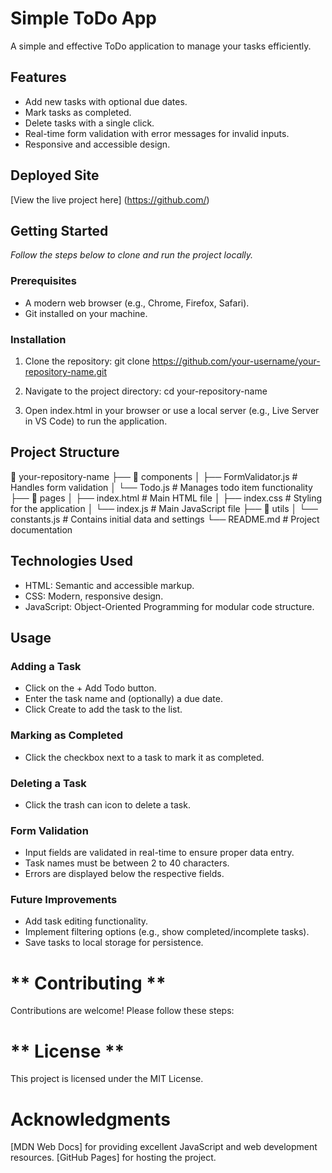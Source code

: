 # **Simple ToDo App**
A simple and effective ToDo application to manage your tasks efficiently.

## Features
- Add new tasks with optional due dates.
- Mark tasks as completed.
- Delete tasks with a single click.
- Real-time form validation with error messages for invalid inputs.
- Responsive and accessible design.

## Deployed Site
 [View the live project here] (https://github.com/)

## Getting Started
*Follow the steps below to clone and run the project locally.*

### Prerequisites
- A modern web browser (e.g., Chrome, Firefox, Safari).
- Git installed on your machine.

### Installation

1. Clone the repository:
git clone https://github.com/your-username/your-repository-name.git

2. Navigate to the project directory:
cd your-repository-name

3. Open index.html in your browser or use a local server (e.g., Live Server in VS Code) to run the application.

## Project Structure

📂 your-repository-name
├── 📂 components
│   ├── FormValidator.js       # Handles form validation
│   └── Todo.js                # Manages todo item functionality
├── 📂 pages
│   ├── index.html             # Main HTML file
│   ├── index.css              # Styling for the application
│   └── index.js               # Main JavaScript file
├── 📂 utils
│   └── constants.js           # Contains initial data and settings
└── README.md                  # Project documentation

## Technologies Used

 - HTML: Semantic and accessible markup.
 - CSS: Modern, responsive design.
 - JavaScript: Object-Oriented Programming for modular code structure.

## Usage
 ### Adding a Task
 - Click on the + Add Todo button.
 - Enter the task name and (optionally) a due date.
 - Click Create to add the task to the list.
### Marking as Completed
 - Click the checkbox next to a task to mark it as completed.
### Deleting a Task
 - Click the trash can icon to delete a task.

### Form Validation
 - Input fields are validated in real-time to ensure proper data entry.
 - Task names must be between 2 to 40 characters.
 - Errors are displayed below the respective fields.

### Future Improvements
 - Add task editing functionality.
 - Implement filtering options (e.g., show completed/incomplete tasks).
 - Save tasks to local storage for persistence.

# ** Contributing **
Contributions are welcome! Please follow these steps:

# ** License **
This project is licensed under the MIT License.

# Acknowledgments
[MDN Web Docs] for providing excellent JavaScript and web development resources.
[GitHub Pages] for hosting the project.